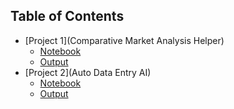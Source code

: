 ## Table of Contents
- [Project 1](Comparative Market Analysis Helper)
  - [Notebook](FindSimilar.ipynb)
  - [Output]()
- [Project 2](Auto Data Entry AI)
  - [Notebook](Autocode.ipynb)
  - [Output]()
